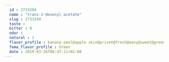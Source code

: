 ```yaml
---
  id : 2733294
  name : "trans-2-Hexenyl acetate"
  slug : 2733294
  taste : 
  bitter : 0
  odor : 
  natural : 1
  flavor_profile : banana peel@apple skin@privet@fresh@waxy@sweet@green
  fema_flavor_profile : Green
  date : 2019-03-26T08:47:11+01:00
---
```



